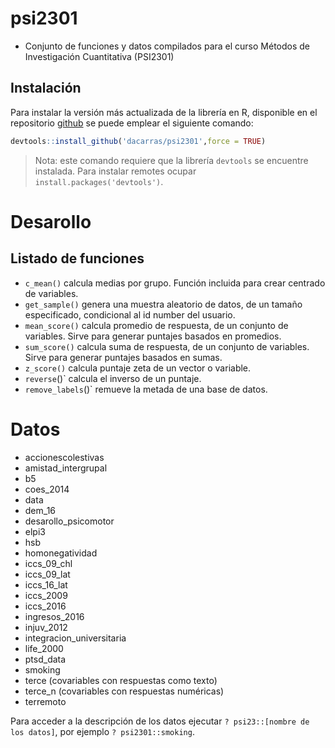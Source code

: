
# psi2301

-   Conjunto de funciones y datos compilados para el curso Métodos de
    Investigación Cuantitativa (PSI2301)

## Instalación

Para instalar la versión más actualizada de la librería en R, disponible
en el repositorio [github](https://github.com/dacarras/psi2301) se puede
emplear el siguiente comando:

``` r
devtools::install_github('dacarras/psi2301',force = TRUE)
```

> Nota: este comando requiere que la librería `devtools` se encuentre
> instalada. Para instalar remotes ocupar
> `install.packages('devtools')`.

# Desarollo

## Listado de funciones

-   `c_mean()` calcula medias por grupo. Función incluida para crear
    centrado de variables.
-   `get_sample()` genera una muestra aleatorio de datos, de un tamaño
    especificado, condicional al id number del usuario.
-   `mean_score()` calcula promedio de respuesta, de un conjunto de
    variables. Sirve para generar puntajes basados en promedios.
-   `sum_score()` calcula suma de respuesta, de un conjunto de
    variables. Sirve para generar puntajes basados en sumas.
-   `z_score()` calcula puntaje zeta de un vector o variable.
-   `reverse`()\` calcula el inverso de un puntaje.
-   `remove_labels`()\` remueve la metada de una base de datos.

# Datos

-   accionescolestivas
-   amistad\_intergrupal
-   b5
-   coes\_2014
-   data
-   dem\_16
-   desarollo\_psicomotor
-   elpi3
-   hsb
-   homonegatividad
-   iccs\_09\_chl
-   iccs\_09\_lat
-   iccs\_16\_lat
-   iccs\_2009
-   iccs\_2016
-   ingresos\_2016
-   injuv\_2012
-   integracion\_universitaria
-   life\_2000
-   ptsd\_data
-   smoking
-   terce (covariables con respuestas como texto)
-   terce\_n (covariables con respuestas numéricas)
-   terremoto

Para acceder a la descripción de los datos ejecutar
`? psi23::[nombre de los datos]`, por ejemplo `? psi2301::smoking`.
